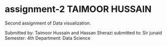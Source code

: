 # assignment-2 TAIMOOR HUSSAIN
Second assignment of Data visualization.

Submitted by: Taimoor Hussain and Hassan Sherazi
submitted to: Sir junaid
Semester: 4th
Department: Data Science
